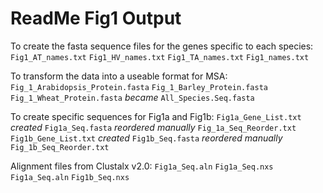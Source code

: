 # ReadMe Fig1 Output

To create the fasta sequence files for the genes specific to each species:
`Fig1_AT_names.txt`
`Fig1_HV_names.txt`
`Fig1_TA_names.txt`
`Fig1_names.txt`

To transform the data into a useable format for MSA:
`Fig_1_Arabidopsis_Protein.fasta`
`Fig_1_Barley_Protein.fasta`
`Fig_1_Wheat_Protein.fasta`
*became*
`All_Species.Seq.fasta`

To create specific sequences for Fig1a and Fig1b:
`Fig1a_Gene_List.txt` *created* `Fig1a_Seq.fasta` *reordered manually* `Fig_1a_Seq_Reorder.txt`
`Fig1b_Gene_List.txt` *created* `Fig1b_Seq.fasta` *reordered manually* `Fig_1b_Seq_Reorder.txt`

Alignment files from Clustalx v2.0:
`Fig1a_Seq.aln`
`Fig1a_Seq.nxs`
`Fig1a_Seq.aln`
`Fig1b_Seq.nxs`

